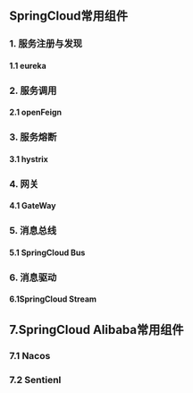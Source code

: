 ## SpringCloud常用组件

### 1. 服务注册与发现

#### 1.1 eureka

### 2. 服务调用

#### 2.1 openFeign

### 3. 服务熔断

#### 3.1 hystrix

### 4. 网关

#### 4.1 GateWay

### 5. 消息总线

#### 5.1 SpringCloud Bus

### 6. 消息驱动

#### 6.1SpringCloud Stream 

## 7.SpringCloud Alibaba常用组件

### 7.1 Nacos

### 7.2 Sentienl 







